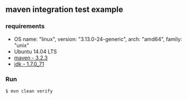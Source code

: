 ## maven integration test example

### requirements
* OS name: "linux", version: "3.13.0-24-generic", arch: "amd64", family: "unix"
* Ubuntu 14.04 LTS
* [maven - 3.2.3](http://mirrors.cnnic.cn/apache/maven/maven-3/3.2.3/binaries/apache-maven-3.2.3-bin.zip)
* [jdk   - 1.7.0_71](http://www.oracle.com/technetwork/cn/java/javase/downloads/jdk7-downloads-1880260.html)

### Run
```bash
$ mvn clean verify
```
